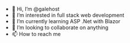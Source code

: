 - 👋 Hi, I’m @galehost
- 👀 I’m interested in full stack web development
- 🌱 I’m currently learning ASP .Net with Blazor
- 💞️ I’m looking to collaborate on anything
- 📫 How to reach me

<!---
galehost/galehost is a ✨ special ✨ repository because its `README.md` (this file) appears on your GitHub profile.
You can click the Preview link to take a look at your changes.
--->
